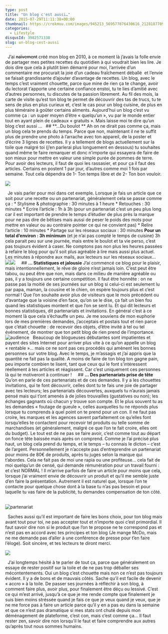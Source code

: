 ```yaml
---
type: post
title: "Un blog c'est aussi…"
date: 2015-07-29T11:11:38+00:00
thumbnail: https://crokmou.com/images/945213_569577876430616_2128187709_n.jpg
categories: 
  - Lifestyle
disqusId: 3982571338
slug: un-blog-cest-aussi
---
```


  J’ai <del>naïvement</del> créé mon blog en 2010, à ce moment là j’avais la folle envie de partager mes petites recettes du quotidien à qui voudrait bien les lire. Je dois dire que cela à plutôt bien démarré pour moi, l’arrivée d’un commentaire me procurait la joie d’un cadeau fraîchement déballé  et l’envie se faisait grandissante d’ajouter d’avantage de recettes. Un blog, avec le temps c’est vraiment chouette, parce que mine de rien ça te change, avoir du lectorat t’apporte une certaine confiance enstoi, tu te lies d’amitié avec d’autres personnes, tu discutes de ta passion librement. Au fil des mois, la carte de visite qu’est ton blog te permet de découvrir des tas de trucs, tu te sens de plus en plus curieux et, c’est le cas pour un blog cuisine, de plus en plus téméraire à goûter certains aliments. Aujourd’hui un blog c’est vu comme ça : un super moyen d’être « quelqu’un », vu par le monde entier tout en ayant plein de cadeaux « gratuits ». Mais laisse moi te dire qu’un blog c’est aussi …   ## **…Du boulot ** Ah on ne dirait pas comme ça, mais un blog cela te prends du temps. Parce que non, maintenant il ne te suffit plus de prendre une photo à l’arrache avec ton appareil, de la poster et d’écrire 3 lignes de recettes. Il y a tellement de blogs actuellement sur la toile que malgré toi (j’en parlerai plus longuement en dessous) tu souhaites quand même te faire remarquer et donc n’importe qui essayera de faire de son mieux pour mettre en valeur une simple purée de pommes de terre. Pour avoir des lecteurs, il faut de quoi les rassasier, et pour ça il faut des articles. Certains en postent 1 par jour, d’autres comme moi 1 fois par semaine. Tout cela dépendra de 1- Ton temps libre et de 2- Ton bon vouloir.

![](https://scontent-ams2-1.xx.fbcdn.net/hphotos-xfp1/v/t1.0-9/10995364_906962776038784_5978144397428971103_n.jpg?oh=48d4b30513cd34c8be92ec1531b307a4&oe=5657602A)

  Je vais parler pour moi dans cet exemple. Lorsque je fais un article que ce soit pour une recette ou un partenariat, généralement cela se passe comme ça : * Stylisme & photographie : 30 minutes à 1 heure * Retouches : 30 minutes * Ecrire l’article : 1h à 3h (pour un partenariat c’est un peu plus long car il est important de prendre le temps d’étudier de plus près la marque pour ne pas dire de bêtises mais aussi de peser le poids des mots pour mettre en valeur ou au contraire pointer ce qui ne convient pas) * Relire l’article : 10 minutes * Partage sur les réseaux sociaux : 30 minutes **Pour un total d’environ : 3h minimum** (et je n’ai pas compté le temps de cuisine) 3h cela parait peu sur une journée, mais entre le boulot et ta vie perso, c’est pas toujours évident à caser. Ne comptons pas non plus les heures passées à refaire le blog pour qu’il soit plus agréable à lire mais aussi plus actuel. Les minutes à répondre aux mails, aux lecteurs sur les réseaux sociaux…   ![](https://scontent-ams2-1.xx.fbcdn.net/hphotos-xfp1/v/t1.0-9/11008411_875335222534873_8028004769607263967_n.jpg?oh=83ddad848c0a86430919e9b668bc46f2&oe=56518258)![](https://scontent-ams2-1.xx.fbcdn.net/hphotos-xfp1/v/t1.0-9/10411114_838003049601424_384453744374571946_n.jpg?oh=f329d8dde15b6df0559b0e86f5335197&oe=565503B5)     ## **… Statistiques et jalousie** J’ai commencé ce blog pour le plaisir, mais intentionnellement, le rêve de gloire n’est jamais loin. C’est peut être tabou, ou peut être que non, mais dans ce milieu de manière agréable ou pas, il y a toujours une certaine compétition. Il faut être honnête : on ne passe pas la moitié de ses journées sur un blog si celui-ci est seulement lu par papa, maman, la cousine et le chien, on espère toujours plus et c’est normal ! Que l’on souhaite avoir plus de visiteurs que le mois précédent ou d’avantage que la voisine d’en face, qu’on se le dise, ça fait un bien fou quand les statistiques montent et que l’on se sent lu. Et qui dit lecteurs et bonnes statistiques, dit partenariats et invitations. En général c’est à ce moment là que cela s’échauffe un peu. Je me souviens de mon euphorie lors de mes premières demandes, j’acceptais et postais tout et rien parce que c’était chouette : de recevoir des objets, d’être invité à tel ou tel événement, de montrer que ton petit blog de rien prend de l’importance.   ![audience](http://www.crokmou.com/wp-content/uploads/2015/07/audience.jpg)   Beaucoup de blogueuses débutantes sont impatientes et payent des sites Internet pour arriver plus vite à ce qu’on appelle un blog « rentable »… mais ce ne sont pas ces procédés qui amènent les bonnes personnes sur votre blog. Avec le temps, je m’assagis et j’ai appris que la quantité ne fait pas la qualité. A moins de faire de ton blog ton gagne pain, peu importe combien te lisent, tant que ceux qui le font s’intéressent réellement à tes articles et réagissent. Car c’est uniquement ces personnes là qui te motiveront à continuer !     ## **… Des partenariats prise de tête** Qu’on en parle de ces partenariats et de ces demandes. Il y a les chouettes invitations, qui te font découvrir, celles dont tu te fais une joie de partager avec tes lecteurs; les partenariats découvertes, auxquels tu n’aurais jamais pensé mais qui t’ont amenés à de jolies trouvailles (gustatives ou non); les échanges gagnants où chacun y trouve son compte. Et le plus souvent tu as les demandes « foutage de gueule », celles auxquelles tu ne réponds plus lorsque tu comprends à quel point on te prend pour un con. Il ne faut pas croire, les marques et les agences savent parfaitement ce qu’elles font lorsqu’elles te contactent pour recevoir tel produits ou telle somme de marchandises (et généralement, malgré ce que l’on te fait croire, elles ont du budget). Le tout est de ne pas se faire avoir, c’est comme tout au départ on fonce tête baissée mais après on comprend. Comme je l’ai précisé plus haut, un blog cela prend du temps, et le temps – tu connais le dicton – c’est de l’argent. Personnellement je n’accepte pas d’entreprendre un partenariat pour moins de 80€ de produits, après tu juges selon la marque qui t’abordes. Cela ne fait pas de moi une rapia ou une profiteuse… cela fait de moi quelqu’un de censé, qui demande rémunération pour un travail fourni : et c’est NORMAL ! Il m’arrive parfois de faire un article pour moins que cela, lorsque j’ai vraiment envie de découvrir un produit et qu’il me semble juste d’en faire la présentation. Autrement il est naturel que, lorsque l’on te contacte pour quelque chose dont à la base tu n’as pas besoin et pour laquelle tu vas faire de la publicité, tu demandes compensation de ton côté.  

![partenariat](http://www.crokmou.com/wp-content/uploads/2015/07/partenariat.jpg)

  Saches aussi qu’il est important de faire les bons choix, pour ton blog mais avant tout pour toi, ne pas accepter tout et n’importe quoi c’est primordial. Il faut savoir dire non si le produit que l’on te propose ne te correspond pas et n’est pas en accord avec tes principes et ton blog (Je mange McDo, mais ne me demande pas d’aller à une conférence de presse pour t’en faire l’éloge). Soit sincère, et tes lecteurs te diront merci.

![](https://media4.giphy.com/media/i4OfVOFke0jxm/200.gif)

  J’ai longtemps hésité à te parler de tout ça, parce que généralement on essaye de rester positif sur la toile et de ne pas trop déballer ses mécontentements. Oui un blog c’est chouette mais non ce n’est pas toujours évident. Il y a de bons et de mauvais côtés. Sache qu’il est facile de devenir « accro » à la toile. De passer ses journées à réfléchir à son blog, à comment faire plus, avoir plus, pour finalement être déçu ou lessivé. C’est ce qui m’est arrivé, jusqu’à ce que je me rende compte que finalement je suis bien moins stréssée quand je fais ce que je veux quand je veux, que je ne me force pas à faire un article parce qu’il y en a pas eu dans la semaine et que ce n’est pas dramatique si mes stats ont chuté depuis mon déménagement de plateforme, c’est con, mais c’est comme ça… Il faut rester zen, savoir dire non lorsqu’il le faut et faire comprendre aux autres qu’après tout nous sommes humains.